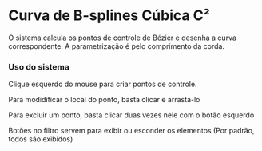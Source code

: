 # Curva de B-splines Cúbica C²
  O sistema calcula os pontos de controle de Bézier e desenha a curva correspondente. A parametrização é pelo comprimento da corda.

### Uso do sistema
  Clique esquerdo do mouse para criar pontos de controle.
  
  Para modidificar o local do ponto, basta clicar e arrastá-lo
  
  Para excluir um ponto, basta clicar duas vezes nele com o botão esquerdo
  
  Botões no filtro servem para exibir ou esconder os elementos (Por padrão, todos são exibidos)
